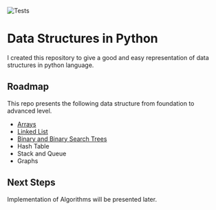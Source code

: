 ![Tests](https://github.com/mCodingLLC/SlapThatLikeButton-TestingStarterProject/actions/workflows/tests.yml/badge.svg)
# Data Structures in Python

I created this repository to give a good and easy representation of data structures
in python language.

## Roadmap
This repo presents the following data structure from foundation to advanced level.
- [Arrays](src/algostructure/arrays)
- [Linked List](src/algostructure/linked_list)
- [Binary and Binary Search Trees](src/algostructure/binary_tree)
- Hash Table
- Stack and Queue
- Graphs


## Next Steps

Implementation of Algorithms will be presented later.